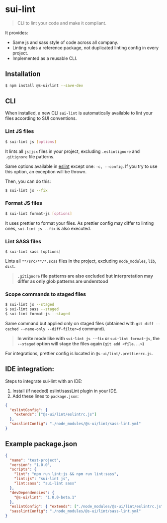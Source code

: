 # sui-lint

> CLI to lint your code and make it compliant.

It provides:

* Same js and sass style of code across all company.
* Linting rules a reference package, not duplicated linting config in every project.
* Implemented as a reusable CLI.

## Installation

```sh
$ npm install @s-ui/lint --save-dev
```

## CLI

When installed, a new CLI `sui-lint` is automatically available to lint your files according to SUI conventions.

### Lint JS files

```sh
$ sui-lint js [options]
```

It lints all `js|jsx` files in your project, excluding `.eslintignore` and `.gitignore` file patterns.

Same options available in [eslint](https://eslint.org/docs/user-guide/command-line-interface) except one: `-c, --config`. If you try to use this option, an exception will be thrown.

Then, you can do this:

```sh
$ sui-lint js --fix
```

### Format JS files

```sh
$ sui-lint format-js [options]
```

It uses prettier to format your files. As prettier config may differ to linting ones, `sui-lint js --fix` is also executed.

### Lint SASS files

```
$ sui-lint sass [options]
```

Lints all `**/src/**/*.scss` files in the project, excluding `node_modules`, `lib`, `dist`.

> **`.gitignore` file patterns are also excluded but interpretation may differ as only glob patterns are understood**


### Scope commands to staged files

```sh
$ sui-lint js --staged
$ sui-lint sass --staged
$ sui-lint format-js --staged
```

Same command but applied only on staged files (obtained with `git diff --cached --name-only --diff-filter=d` command).

> **In write mode like with `sui-lint js --fix` or `sui-lint format-js`, the `--staged` option will stage the files again (`git add <file...>`)**

For integrations, prettier config is located in `@s-ui/lint/.prettierrc.js`.


## IDE integration:

Steps to integrate sui-lint with an IDE:

1.  Install (if needed) eslint/sassLint plugin in your IDE.
2.  Add these lines to `package.json`:

```json
{
  "eslintConfig": {
    "extends": ["@s-ui/lint/eslintrc.js"]
  },
  "sasslintConfig": "./node_modules/@s-ui/lint/sass-lint.yml"
}
```

## Example package.json

```json
{
  "name": "test-project",
  "version": "1.0.0",
  "scripts": {
    "lint": "npm run lint:js && npm run lint:sass",
    "lint:js": "sui-lint js",
    "lint:sass": "sui-lint sass"
  },
  "devDependencies": {
    "@s-ui/lint": "1.0.0-beta.1"
  },
  "eslintConfig": { "extends": ["./node_modules/@s-ui/lint/eslintrc.js"] },
  "sasslintConfig": "./node_modules/@s-ui/lint/sass-lint.yml"
}
```
